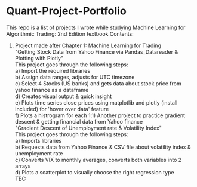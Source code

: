 # Quant-Project-Portfolio

This repo is a list of projects I wrote while studying Machine Learning for Algorithmic Trading: 2nd Edition textbook
Contents: 

1) Project made after Chapter 1: Machine Learning for Trading
<br>"Getting Stock Data from Yahoo Finance via Pandas_Datareader & Plotting with Plotly"
<br> This project goes through the following steps:
  <br> a) Import the required libraries
  <br> b) Assign data ranges, adjusts for UTC timezone
  <br> c) Select 4 Stocks (US banks) and gets data about stock price from yahoo finance as a dataframe
  <br> d) Creates visual output & quick insight
  <br> e) Plots time series close prices using matplotlib and plotly (install included) for 'hover over data' feature
  <br> f) Plots a histrogram for each
1.1) Another project to practice gradient descent & getting financial data from Yahoo finance
<br> "Gradient Descent of Unemployment rate & Volatility Index"
<br> This project goes through the following steps:
<br> a) Imports libraries
<br> b) Requests data from Yahoo Finance & CSV file about volatility index & unemployment rate
<br> c) Converts VIX to monthly averages, converts both variables into 2 arrays
<br> d) Plots a scatterplot to visually choose the right regression type
<br> TBC
